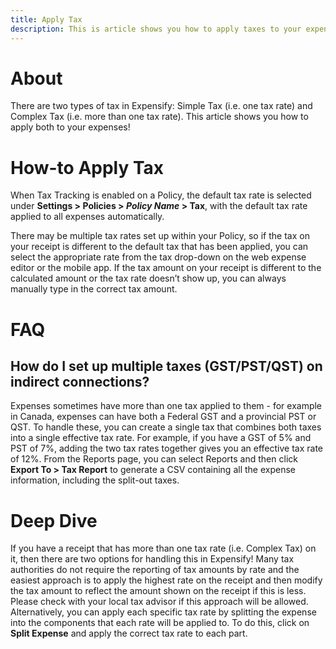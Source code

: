 ```yaml
---
title: Apply Tax
description: This is article shows you how to apply taxes to your expenses!
---
```


<!-- The lines above are required by Jekyll to process the .md file -->

# About

There are two types of tax in Expensify: Simple Tax (i.e. one tax rate) and Complex Tax (i.e. more than one tax rate). This article shows you how to apply both to your expenses!


# How-to Apply Tax

When Tax Tracking is enabled on a Policy, the default tax rate is selected under **Settings > Policies > _Policy Name_ > Tax**, with the default tax rate applied to all expenses automatically. 

There may be multiple tax rates set up within your Policy, so if the tax on your receipt is different to the default tax that has been applied, you can select the appropriate rate from the tax drop-down on the web expense editor or the mobile app. 
If the tax amount on your receipt is different to the calculated amount or the tax rate doesn’t show up, you can always manually type in the correct tax amount.


# FAQ

## How do I set up multiple taxes (GST/PST/QST) on indirect connections?
Expenses sometimes have more than one tax applied to them - for example in Canada, expenses can have both a Federal GST and a provincial PST or QST. 
To handle these, you can create a single tax that combines both taxes into a single effective tax rate. For example, if you have a GST of 5% and PST of 7%, adding the two tax rates together gives you an effective tax rate of 12%.
From the Reports page, you can select Reports and then click **Export To > Tax Report** to generate a CSV containing all the expense information, including the split-out taxes.


# Deep Dive

If you have a receipt that has more than one tax rate (i.e. Complex Tax) on it, then there are two options for handling this in Expensify!
Many tax authorities do not require the reporting of tax amounts by rate and the easiest approach is to apply the highest rate on the receipt and then modify the tax amount to reflect the amount shown on the receipt if this is less. Please check with your local tax advisor if this approach will be allowed.
Alternatively, you can apply each specific tax rate by splitting the expense into the components that each rate will be applied to. To do this, click on **Split Expense** and apply the correct tax rate to each part.

